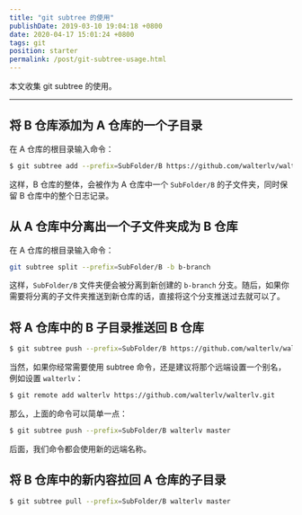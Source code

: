 ```yaml
---
title: "git subtree 的使用"
publishDate: 2019-03-10 19:04:18 +0800
date: 2020-04-17 15:01:24 +0800
tags: git
position: starter
permalink: /post/git-subtree-usage.html
---
```


本文收集 git subtree 的使用。

---

<div id="toc"></div>

## 将 B 仓库添加为 A 仓库的一个子目录

在 A 仓库的根目录输入命令：

```bash
$ git subtree add --prefix=SubFolder/B https://github.com/walterlv/walterlv.git master
```

这样，B 仓库的整体，会被作为 A 仓库中一个 `SubFolder/B` 的子文件夹，同时保留 B 仓库中的整个日志记录。

## 从 A 仓库中分离出一个子文件夹成为 B 仓库

在 A 仓库的根目录输入命令：

```bash
git subtree split --prefix=SubFolder/B -b b-branch
```

这样，`SubFolder/B` 文件夹便会被分离到新创建的 `b-branch` 分支。随后，如果你需要将分离的子文件夹推送到新仓库的话，直接将这个分支推送过去就可以了。

## 将 A 仓库中的 B 子目录推送回 B 仓库

```bash
$ git subtree push --prefix=SubFolder/B https://github.com/walterlv/walterlv.git master
```

当然，如果你经常需要使用 subtree 命令，还是建议将那个远端设置一个别名，例如设置 `walterlv`：

```bash
$ git remote add walterlv https://github.com/walterlv/walterlv.git
```

那么，上面的命令可以简单一点：

```bash
$ git subtree push --prefix=SubFolder/B walterlv master
```

后面，我们命令都会使用新的远端名称。

## 将 B 仓库中的新内容拉回 A 仓库的子目录

```bash
$ git subtree pull --prefix=SubFolder/B walterlv master
```

